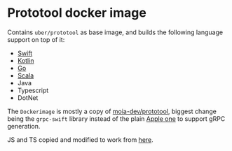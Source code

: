 # Prototool docker image

Contains `uber/prototool` as base image, and builds the following language support on top of it:

- [Swift](https://github.com/grpc/grpc-swift)
- [Kotlin](https://github.com/streem/pbandk)
- [Go](https://github.com/golang/protobuf)
- [Scala](https://github.com/scalapb/ScalaPB)
- Java
- Typescript
- DotNet

The `Dockerimage` is mostly a copy of [moia-dev/prototool](https://github.com/moia-dev/prototool-docker), biggest change being the `grpc-swift` library
instead of the plain [Apple one](https://github.com/apple/swift-protobuf) to support gRPC generation.

JS and TS copied and modified to work from [here](https://github.com/citilinkru/prototool).
